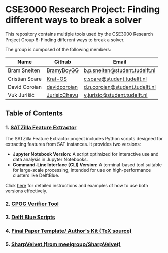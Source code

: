 # CSE3000 Research Project: Finding different ways to break a solver

This repository contains multiple tools used by the CSE3000 Research Project Group 6: Finding different ways to break a solver.

The group is composed of the following members:

| Name           | Github                                          | Email                            |
|----------------|-------------------------------------------------|----------------------------------|
| Bram Snelten   | [BramyBoyGG](https://github.com/BramyBoyGG)     | <b.p.snelten@student.tudelft.nl> |
| Cristian Soare | [Krat-OS](https://github.com/Krat-OS)           | <c.soare@student.tudelft.nl>     |
| David Coroian  | [davidcoroian](https://github.com/davidcoroian) | <d.n.coroian@student.tudelft.nl> |
| Vuk Jurišić    | [JurisicChevu](https://github.com/Chevuu)       | <v.jurisic@student.tudelft.nl>   |

## Table of Contents

### 1. [SATZilla Feature Extractor](satzilla_feature_extractor/README.md)

The SATZilla Feature Extractor project includes Python scripts designed for extracting features from SAT instances. It provides two versions:

- **Jupyter Notebook Version:** A script optimized for interactive use and data analysis in Jupyter Notebooks.
- **Command-Line Interface (CLI) Version:** A terminal-based tool suitable for large-scale processing, intended for use on high-performance clusters like DelftBlue.

Click [here](satzilla_feature_extractor/README.md) for detailed instructions and examples of how to use both versions effectively.

### 2. [CPOG Verifier Tool](cpog_verifier/README.md)

### 3. [Delft Blue Scripts](delftblue/README.md)

### 4. [Final Paper Template/ Author's Kit (TeX source)](final-paper-template-tex/README.md)

### 5. [SharpVelvet (from meelgroup/SharpVelvet)](https://github.com/meelgroup/SharpVelvet/blob/master/README.md)
